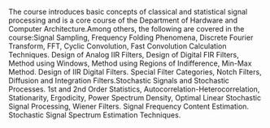The course introduces basic concepts of classical and statistical signal processing and is a core course of the Department of Hardware and Computer Architecture.Among others, the following are covered in the course:Signal Sampling, Frequency Folding Phenomena, Discrete Fourier Transform, FFT, Cyclic Convolution, Fast Convolution Calculation Techniques. Design of Analog IIR Filters, Design of Digital FIR Filters, Method using Windows, Method using Regions of Indifference, Min-Max Method. Design of IIR Digital Filters. Special Filter Categories, Notch Filters, Diffusion and Integration Filters.Stochastic Signals and Stochastic Processes. 1st and 2nd Order Statistics, Autocorrelation-Heterocorrelation, Stationarity, Ergodicity, Power Spectrum Density, Optimal Linear Stochastic Signal Processing, Wiener Filters. Signal Frequency Content Estimation. Stochastic Signal Spectrum Estimation Techniques.
